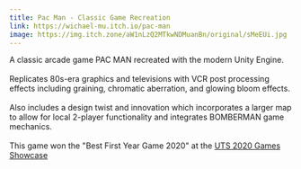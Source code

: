```yaml
---
title: Pac Man - Classic Game Recreation
link: https://wichael-mu.itch.io/pac-man
image: https://img.itch.zone/aW1nLzQ2MTkwNDMuanBn/original/sMeEUi.jpg
---
```


A classic arcade game PAC MAN recreated with the modern Unity Engine.
<br><br>
Replicates 80s-era graphics and televisions with VCR post processing effects including graining, chromatic aberration, and glowing bloom effects.
<br><br>
Also includes a design twist and innovation which incorporates a larger map to allow for local 2-player functionality and integrates BOMBERMAN game mechanics.
<br><br>
This game won the "Best First Year Game 2020" at the [UTS 2020 Games Showcase](https://showcase.gamesstudio.org/spring-2020/)